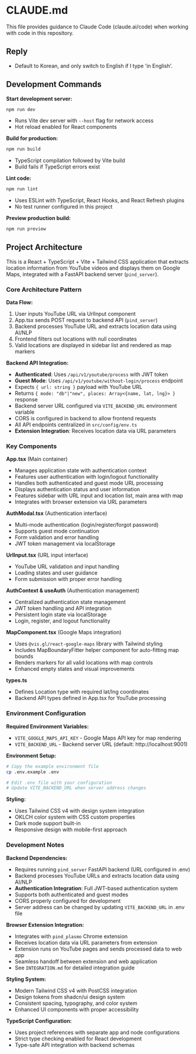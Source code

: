 # CLAUDE.md

This file provides guidance to Claude Code (claude.ai/code) when working with code in this repository.

## Reply

- Default to Korean, and only switch to English if I type 'in English'.

## Development Commands

**Start development server:**

```bash
npm run dev
```

- Runs Vite dev server with `--host` flag for network access
- Hot reload enabled for React components

**Build for production:**

```bash
npm run build
```

- TypeScript compilation followed by Vite build
- Build fails if TypeScript errors exist

**Lint code:**

```bash
npm run lint
```

- Uses ESLint with TypeScript, React Hooks, and React Refresh plugins
- No test runner configured in this project

**Preview production build:**

```bash
npm run preview
```

## Project Architecture

This is a React + TypeScript + Vite + Tailwind CSS application that extracts location information from YouTube videos and displays them on Google Maps, integrated with a FastAPI backend server (`pind_server`).

### Core Architecture Pattern

**Data Flow:**

1. User inputs YouTube URL via UrlInput component
2. App.tsx sends POST request to backend API (`pind_server`)
3. Backend processes YouTube URL and extracts location data using AI/NLP
4. Frontend filters out locations with null coordinates
5. Valid locations are displayed in sidebar list and rendered as map markers

**Backend API Integration:**

- **Authenticated**: Uses `/api/v1/youtube/process` with JWT token
- **Guest Mode**: Uses `/api/v1/youtube/without-login/process` endpoint
- Expects `{ url: string }` payload with YouTube URL
- Returns `{ mode: "db"|"new", places: Array<{name, lat, lng}> }` response
- Backend server URL configured via `VITE_BACKEND_URL` environment variable
- CORS is configured in backend to allow frontend requests
- All API endpoints centralized in `src/config/env.ts`
- **Extension Integration**: Receives location data via URL parameters

### Key Components

**App.tsx** (Main container)

- Manages application state with authentication context
- Features user authentication with login/logout functionality
- Handles both authenticated and guest mode URL processing
- Displays authentication status and user information
- Features sidebar with URL input and location list, main area with map
- Integrates with browser extension via URL parameters

**AuthModal.tsx** (Authentication interface)

- Multi-mode authentication (login/register/forgot password)
- Supports guest mode continuation
- Form validation and error handling
- JWT token management via localStorage

**UrlInput.tsx** (URL input interface)

- YouTube URL validation and input handling
- Loading states and user guidance
- Form submission with proper error handling

**AuthContext & useAuth** (Authentication management)

- Centralized authentication state management
- JWT token handling and API integration
- Persistent login state via localStorage
- Login, register, and logout functionality

**MapComponent.tsx** (Google Maps integration)

- Uses `@vis.gl/react-google-maps` library with Tailwind styling
- Includes MapBoundaryFitter helper component for auto-fitting map bounds
- Renders markers for all valid locations with map controls
- Enhanced empty states and visual improvements

**types.ts**

- Defines Location type with required lat/lng coordinates
- Backend API types defined in App.tsx for YouTube processing

### Environment Configuration

**Required Environment Variables:**

- `VITE_GOOGLE_MAPS_API_KEY` - Google Maps API key for map rendering
- `VITE_BACKEND_URL` - Backend server URL (default: http://localhost:9001)

**Environment Setup:**

```bash
# Copy the example environment file
cp .env.example .env

# Edit .env file with your configuration
# Update VITE_BACKEND_URL when server address changes
```

**Styling:**

- Uses Tailwind CSS v4 with design system integration
- OKLCH color system with CSS custom properties
- Dark mode support built-in
- Responsive design with mobile-first approach

### Development Notes

**Backend Dependencies:**

- Requires running `pind_server` FastAPI backend (URL configured in .env)
- Backend processes YouTube URLs and extracts location data using AI/NLP
- **Authentication Integration**: Full JWT-based authentication system
- Supports both authenticated and guest modes
- CORS properly configured for development
- Server address can be changed by updating `VITE_BACKEND_URL` in .env file

**Browser Extension Integration:**

- Integrates with `pind_plasmo` Chrome extension
- Receives location data via URL parameters from extension
- Extension runs on YouTube pages and sends processed data to web app
- Seamless handoff between extension and web application
- See `INTEGRATION.md` for detailed integration guide

**Styling System:**

- Modern Tailwind CSS v4 with PostCSS integration
- Design tokens from shadcn/ui design system
- Consistent spacing, typography, and color system
- Enhanced UI components with proper accessibility

**TypeScript Configuration:**

- Uses project references with separate app and node configurations
- Strict type checking enabled for React development
- Type-safe API integration with backend schemas

